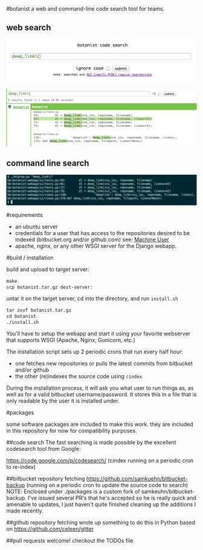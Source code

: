 #botanist
a web and command-line code search tool for teams.

## web search
![botanist-search-main](docs/botanist-search-main.png)

![botanist-search-results](docs/botanist-search-results.png)

## command line search
![botanist-btgrep-command-line](docs/botanist-btgrep-command-line.png)

#requirements

* an ubuntu server
* credentials for a user that has access to the repositories desired to be indexed (bitbucket.org and/or github.com) see: [Machine User](https://developer.github.com/guides/managing-deploy-keys/#machine-users)
* apache, nginx, or any other WSGI server for the Django webapp.

#build / installation

build and upload to target server:

```
make
scp botanist.tar.gz dest-server:
```

untar it on the target server, cd into the directory, and run `install.sh`

```
tar zxvf botanist.tar.gz
cd botanist
./install.sh

```

You'll have to setup the webapp and start it using your favorite webserver that supports WSGI (Apache, Nginx, Gunicorn, etc.)

The installation script sets up 2 periodic crons that run every half hour:

* one fetches new repositories or pulls the latest commits from bitbucket and/or github
* the other (re)indexes the source code using `cindex`

During the installation process, it will ask you what user to run things
as, as well as for a valid bitbucket username/password. It stores this
in a file that is only readable by the user it is installed under.

#packages

some software packages are included to make this work. they are included
in this repository for now for compatibility purposes.

##code search
The fast searching is made possible by the excellent codesearch tool
from Google:

https://code.google.com/p/codesearch/
(cindex running on a periodic cron to re-index)

##bitbucket repository fetching
https://github.com/samkuehn/bitbucket-backup
(running on a periodic cron to update the source code to search)
NOTE: Enclosed under ./packages is a custom fork of
samkeuhn/bitbucket-backup. I've issued several PR's that he's accepted
so he is really quick and amenable to updates, I just haven't quite
finished cleaning up the additions I made recently.

##github repository fetching
wrote up something to do this in Python based on
https://github.com/celeen/gitter

##pull requests welcome! checkout the TODOs file
